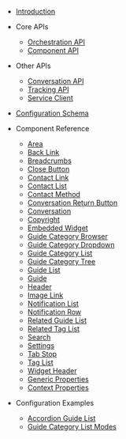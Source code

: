 - [Introduction](/)

- Core APIs

  - [Orchestration API](orchestration.md)
  - [Component API](component.md)

- Other APIs

  - [Conversation API](api/@humany/widget-conversation/readme.md)
  - [Tracking API](api/@humany/widget-tracking/readme.md)
  - [Service Client](api/@humany/serviceclient/readme.md)

- [Configuration Schema](configuration-schema.md)

- Component Reference
  - [Area](component-reference/area.md)
  - [Back Link](component-reference/back-link.md)
  - [Breadcrumbs](component-reference/breadcrumbs.md)
  - [Close Button](component-reference/close-button.md)
  - [Contact Link](component-reference/contact-link.md)
  - [Contact List](component-reference/contact-list.md)
  - [Contact Method](component-reference/contact-method.md)
  - [Conversation Return Button](component-reference/conversation-return-button.md)
  - [Conversation](component-reference/conversation.md)
  - [Copyright](component-reference/copyright.md)
  - [Embedded Widget](component-reference/embedded-widget.md)
  - [Guide Category Browser](component-reference/guide-category-browser.md)
  - [Guide Category Dropdown](component-reference/guide-category-dropdown.md)
  - [Guide Category List](component-reference/guide-category-list.md)
  - [Guide Category Tree](component-reference/guide-category-tree.md)
  - [Guide List](component-reference/guide-list.md)
  - [Guide](component-reference/guide.md)
  - [Header](component-reference/header.md)
  - [Image Link](component-reference/image-link.md)
  - [Notification List](component-reference/notification-list.md)
  - [Notification Row](component-reference/notification-row.md)
  - [Related Guide List](component-reference/related-guide-list.md)
  - [Related Tag List](component-reference/related-tag-list.md)
  - [Search](component-reference/search.md)
  - [Settings](component-reference/settings.md)
  - [Tab Stop](component-reference/tab-stop.md)
  - [Tag List](component-reference/tag-list.md)
  - [Widget Header](component-reference/widget-header.md)
  - [Generic Properties](component-reference/generic-properties.md)
  - [Context Properties](component-reference/context-properties.md)

- Configuration Examples
  - [Accordion Guide List](configuration-examples/accordion.md)
  - [Guide Category List Modes](configuration-examples/guide-category-list.md)
